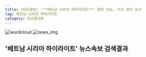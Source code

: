```yaml
---
title: (이슈클립) '**베트남 시리아 하이라이트**' 관련 이슈, 기사 모아 보기
tag: 베트남 시리아 하이라이트
category: 이슈클리핑
---
```

![wordcloud](https://s3.ap-northeast-2.amazonaws.com/lyrics101-wordcloud/2018-08-28-1535393492.png)
![news_img](https://user-images.githubusercontent.com/42597476/44507050-1206f400-a6e4-11e8-8d98-7ffbfebb353f.png)
## **'**베트남 시리아 하이라이트**'** 뉴스속보 검색결과

